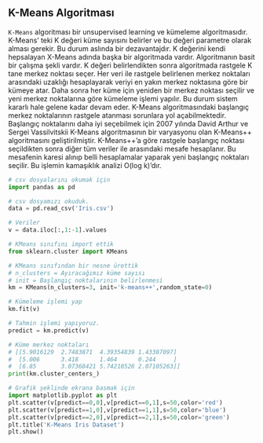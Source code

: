 ## K-Means Algoritması
``` K-Means ``` algoritması bir unsupervised learning ve kümeleme algoritmasıdır. 
K-Means’ teki K değeri küme sayısını belirler ve bu değeri parametre olarak alması gerekir. Bu durum aslında bir dezavantajdır.
K değerini kendi hepsalayan X-Means adında başka bir algoritmada vardır. Algoritmanın basit bir çalışma şekli vardır.
K değeri belirlendikten sonra algoritmada rastgele K tane merkez noktası seçer.
Her veri ile rastgele belirlenen merkez noktaları arasındaki uzaklığı hesaplayarak veriyi en yakın merkez noktasına göre bir kümeye atar.
Daha sonra her küme için yeniden bir merkez noktası seçilir ve yeni merkez noktalarına göre kümeleme işlemi yapılır.
Bu durum sistem kararlı hale gelene kadar devam eder.
K-Means algoritmasındaki başlangıç merkez noktalarının rastgele atanması sorunlara yol açabilmektedir.
Başlangıç noktalarını daha iyi seçebilmek için 2007 yılında David Arthur ve Sergei Vassilvitskii K-Means algoritmasının
bir varyasyonu olan K-Means++ algoritmasını geliştirilmiştir. K-Means++’a göre rastgele başlangıç noktası seçildikten sonra 
diğer tüm veriler ile arasındaki mesafe hesaplanır. 
Bu mesafenin karesi alınıp belli hesaplamalar yaparak yeni başlangıç noktaları seçilir. Bu işlemin kamaşıklık analizi O(log k)’dır.
```python
# csv dosyalarını okumak için
import pandas as pd

# csv dosyamızı okuduk.
data = pd.read_csv('Iris.csv')

# Veriler
v = data.iloc[:,1:-1].values

# KMeans sınıfını import ettik
from sklearn.cluster import KMeans

# KMeans sınıfından bir nesne ürettik
# n_clusters = Ayıracağımız küme sayısı
# init = Başlangıç noktalarının belirlenmesi
km = KMeans(n_clusters=3, init='k-means++',random_state=0)

# Kümeleme işlemi yap
km.fit(v)

# Tahmin işlemi yapıyoruz.
predict = km.predict(v)

# Küme merkez noktaları
# [[5.9016129  2.7483871  4.39354839 1.43387097]
#  [5.006      3.418      1.464      0.244     ]
#  [6.85       3.07368421 5.74210526 2.07105263]]
print(km.cluster_centers_)

# Grafik şeklinde ekrana basmak için
import matplotlib.pyplot as plt
plt.scatter(v[predict==0,0],v[predict==0,1],s=50,color='red')
plt.scatter(v[predict==1,0],v[predict==1,1],s=50,color='blue')
plt.scatter(v[predict==2,0],v[predict==2,1],s=50,color='green')
plt.title('K-Means Iris Dataset')
plt.show()
```
